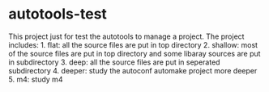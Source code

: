 # autotools-test
This project just for test the autotools to manage a project.
The project includes:
	1. flat: all the source files are put in top directory
	2. shallow: most of the source files are put in top directory and some libaray sources are put in subdirectory
	3. deep: all the source files are put in seperated subdirectory
	4. deeper: study the autoconf automake project more deeper
	5. m4: study m4 
